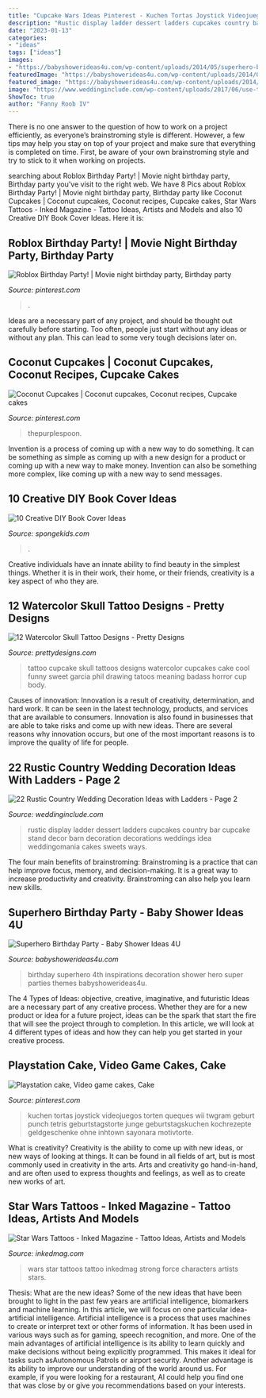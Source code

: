 ```yaml
---
title: "Cupcake Wars Ideas Pinterest - Kuchen Tortas Joystick Videojuegos Torten Queques Wii Twgram Geburt Punch Tetris Geburtstagstorte Junge Geburtstagskuchen Kochrezepte Geldgeschenke Ohne Inhtown Sayonara Motivtorte"
description: "Rustic display ladder dessert ladders cupcakes country bar cupcake stand decor barn decoration decorations weddings idea weddingomania cakes sweets ways"
date: "2023-01-13"
categories:
- "ideas"
tags: ["ideas"]
images:
- "https://babyshowerideas4u.com/wp-content/uploads/2014/05/superhero-birthday-party-super-hero-decoration-inspirations-682x1024.jpg"
featuredImage: "https://babyshowerideas4u.com/wp-content/uploads/2014/05/superhero-birthday-party-super-hero-decoration-inspirations-682x1024.jpg"
featured_image: "https://babyshowerideas4u.com/wp-content/uploads/2014/05/superhero-birthday-party-super-hero-decoration-inspirations-682x1024.jpg"
image: "https://www.weddinginclude.com/wp-content/uploads/2017/06/use-the-ladder-for-other-food-or-decor.jpg"
ShowToc: true
author: "Fanny Roob IV"
---
```



There is no one answer to the question of how to work on a project efficiently, as everyone’s brainstroming style is different. However, a few tips may help you stay on top of your project and make sure that everything is completed on time. First, be aware of your own brainstroming style and try to stick to it when working on projects.

	

		
searching about Roblox Birthday Party! | Movie night birthday party, Birthday party you've visit to the right web. We have 8 Pics about Roblox Birthday Party! | Movie night birthday party, Birthday party like Coconut Cupcakes | Coconut cupcakes, Coconut recipes, Cupcake cakes, Star Wars Tattoos - Inked Magazine - Tattoo Ideas, Artists and Models and also 10 Creative DIY Book Cover Ideas. Here it is:
		
    
## Roblox Birthday Party! | Movie Night Birthday Party, Birthday Party

<img loading=lazy src="https://i.pinimg.com/736x/09/e9/ad/09e9ad0d7caef46722e5ee70bd3b0eab.jpg" onerror="this.onerror=null;this.src='https://tse4.mm.bing.net/th?id=OIP.xBQhAhqSHkHgHWg-6cf0CwHaJ3&amp;pid=15.1';" alt="Roblox Birthday Party! | Movie night birthday party, Birthday party">

_Source: pinterest.com_

>. 

	

Ideas are a necessary part of any project, and should be thought out carefully before starting. Too often, people just start without any ideas or without any plan. This can lead to some very tough decisions later on.

    
## Coconut Cupcakes | Coconut Cupcakes, Coconut Recipes, Cupcake Cakes

<img loading=lazy src="https://i.pinimg.com/736x/b5/99/ae/b599aefa6e133dbe9aec4ea4e152e33b.jpg" onerror="this.onerror=null;this.src='https://tse1.mm.bing.net/th?id=OIP.TvKe9j8RWLeMa3Ylh3_3fgHaJ3&amp;pid=15.1';" alt="Coconut Cupcakes | Coconut cupcakes, Coconut recipes, Cupcake cakes">

_Source: pinterest.com_

>thepurplespoon. 

	

Invention is a process of coming up with a new way to do something. It can be something as simple as coming up with a new design for a product or coming up with a new way to make money. Invention can also be something more complex, like coming up with a new way to send messages.

    
## 10 Creative DIY Book Cover Ideas

<img loading=lazy src="https://spongekids.com/wp-content/uploads/2014/09/diy-book-cover-ideas/4-old-books-make-great-journals.jpg" onerror="this.onerror=null;this.src='https://tse2.mm.bing.net/th?id=OIP.eWOE_esJZnOiewwDMmULugHaJ4&amp;pid=15.1';" alt="10 Creative DIY Book Cover Ideas">

_Source: spongekids.com_

>. 

	

Creative individuals have an innate ability to find beauty in the simplest things. Whether it is in their work, their home, or their friends, creativity is a key aspect of who they are.

    
## 12 Watercolor Skull Tattoo Designs - Pretty Designs

<img loading=lazy src="http://www.prettydesigns.com/wp-content/uploads/2014/12/Skull-Cupcake-Tattoo.jpg" onerror="this.onerror=null;this.src='https://tse3.mm.bing.net/th?id=OIP.g-_SGCJYts3PKa4ErxqF_wHaMd&amp;pid=15.1';" alt="12 Watercolor Skull Tattoo Designs - Pretty Designs">

_Source: prettydesigns.com_

>tattoo cupcake skull tattoos designs watercolor cupcakes cake cool funny sweet garcia phil drawing tatoos meaning badass horror cup body. 

	

Causes of innovation:
Innovation is a result of creativity, determination, and hard work. It can be seen in the latest technology, products, and services that are available to consumers. Innovation is also found in businesses that are able to take risks and come up with new ideas. There are several reasons why innovation occurs, but one of the most important reasons is to improve the quality of life for people.

    
## 22 Rustic Country Wedding Decoration Ideas With Ladders - Page 2

<img loading=lazy src="https://www.weddinginclude.com/wp-content/uploads/2017/06/use-the-ladder-for-other-food-or-decor.jpg" onerror="this.onerror=null;this.src='https://tse3.mm.bing.net/th?id=OIP.zI453KjJPugkuLNr7OJmfwHaNK&amp;pid=15.1';" alt="22 Rustic Country Wedding Decoration Ideas with Ladders - Page 2">

_Source: weddinginclude.com_

>rustic display ladder dessert ladders cupcakes country bar cupcake stand decor barn decoration decorations weddings idea weddingomania cakes sweets ways. 

	

The four main benefits of brainstroming:
Brainstroming is a practice that can help improve focus, memory, and decision-making. It is a great way to increase productivity and creativity. Brainstroming can also help you learn new skills.

    
## Superhero Birthday Party - Baby Shower Ideas 4U

<img loading=lazy src="https://babyshowerideas4u.com/wp-content/uploads/2014/05/superhero-birthday-party-super-hero-decoration-inspirations-682x1024.jpg" onerror="this.onerror=null;this.src='https://tse4.mm.bing.net/th?id=OIP.i5OYjpm5EVl3YmclZJTxBAHaLH&amp;pid=15.1';" alt="Superhero Birthday Party - Baby Shower Ideas 4U">

_Source: babyshowerideas4u.com_

>birthday superhero 4th inspirations decoration shower hero super parties themes babyshowerideas4u. 

	

The 4 Types of Ideas: objective, creative, imaginative, and futuristic
Ideas are a necessary part of any creative process. Whether they are for a new product or idea for a future project, ideas can be the spark that start the fire that will see the project through to completion. In this article, we will look at 4 different types of ideas and how they can help you get started in your creative process.

    
## Playstation Cake, Video Game Cakes, Cake

<img loading=lazy src="https://i.pinimg.com/736x/30/51/2c/30512cb51ac9cbcfa480c528bc0283b6.jpg" onerror="this.onerror=null;this.src='https://tse1.mm.bing.net/th?id=OIP.6JiljVBSlmTna76W5IQm4wHaJ3&amp;pid=15.1';" alt="Playstation cake, Video game cakes, Cake">

_Source: pinterest.com_

>kuchen tortas joystick videojuegos torten queques wii twgram geburt punch tetris geburtstagstorte junge geburtstagskuchen kochrezepte geldgeschenke ohne inhtown sayonara motivtorte. 

	

What is creativity?
Creativity is the ability to come up with new ideas, or new ways of looking at things. It can be found in all fields of art, but is most commonly used in creativity in the arts. Arts and creativity go hand-in-hand, and are often used to express thoughts and feelings, as well as to create new works of art.

    
## Star Wars Tattoos - Inked Magazine - Tattoo Ideas, Artists And Models

<img loading=lazy src="https://www.inkedmag.com/.image/t_share/MTU5MDMyNTMwNzY2MzQxOTEy/sw_veature.jpg" onerror="this.onerror=null;this.src='https://tse4.mm.bing.net/th?id=OIP.BP7TEZ9Y0FsDgQwFT8-N0wHaHa&amp;pid=15.1';" alt="Star Wars Tattoos - Inked Magazine - Tattoo Ideas, Artists and Models">

_Source: inkedmag.com_

>wars star tattoos tattoo inkedmag strong force characters artists stars. 

	

Thesis: What are the new ideas?
Some of the new ideas that have been brought to light in the past few years are artificial intelligence, biomarkers and machine learning. In this article, we will focus on one particular idea- artificial intelligence. Artificial intelligence is a process that uses machines to create or interpret text or other forms of information. It has been used in various ways such as for gaming, speech recognition, and more. 
One of the main advantages of artificial intelligence is its ability to learn quickly and make decisions without being explicitly programmed. This makes it ideal for tasks such asAutonomous Patrols or airport security. Another advantage is its ability to improve our understanding of the world around us. For example, if you were looking for a restaurant, AI could help you find one that was close by or give you recommendations based on your interests.

